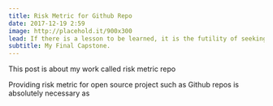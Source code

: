 ```yaml
---
title: Risk Metric for Github Repo
date: 2017-12-19 2:59
image: http://placehold.it/900x300
lead: If there is a lesson to be learned, it is the futility of seeking fulfillment in outer space. We need to judge ourselfs by who we are, not by where we go.
subtitle: My Final Capstone.
---
```

This post is about my work called risk metric repo


Providing risk metric for open source project such as Github repos is absolutely necessary as
